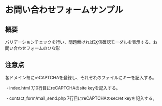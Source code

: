 # お問い合わせフォームサンプル

## 概要

バリデーションチェックを行い、問題無ければ送信確認モーダルを表示する、お問い合わせフォームのひな形


## 注意点

各ドメイン毎にreCAPTCHAを登録し、それぞれのファイルにキーを記入する。

・index.html 7,10行目にreCAPTCHAのsite keyを記入する。

・contact_form/mail_send.php 7行目にreCAPTCHAのsecret keyを記入する。
